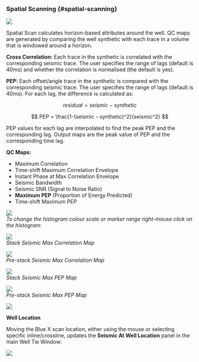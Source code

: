 ### Spatial Scanning {#spatial-scanning}

![](/assets/250_Interpretation.png)

Spatial Scan calculates horizon-based attributes around the well. QC maps are generated by comparing the well synthetic with each trace in a volume that is windowed around a horizon.

**Cross Correlation:** Each trace in the synthetic is correlated with the corresponding seismic trace. The user specifies the range of lags \(default is 40ms\) and whether the correlation is normalised \(the default is yes\).

**PEP:** Each offset/angle trace in the synthetic is compared with the corresponding seismic trace. The user specifies the range of lags \(default is 40ms\). For each lag, the difference is calculated as:


$$
residual = seismic - synthetic
$$



$$
PEP = \frac{1-(seismic - synthetic)^2}{seismic^2}
$$


PEP values for each lag are interpolated to find the peak PEP and the corresponding lag. Output maps are the peak value of PEP and the corresponding time lag.

**QC Maps:**

* Maximum Correlation
* Time-shift Maximum Correlation Envelope
* Instant Phase at Max Correlation Envelope
* Seismic Bandwidth
* Seismic SNR \(Signal to Noise Ratio\)
* **Maximum PEP** \(Proportion of Energy Predicted\)
* Time-shift Maximum PEP

![](/assets/251_Interpretation.png)  
_To change the histogram colour scale or marker range right-mouse click on the histogram:_

![](/assets/252_Interpretation.png)  
_Stack Seismic Max Correlation Map_

![](/assets/253_Interpretation.png)  
_Pre-stack Seismic Max Correlation Map_

![](/assets/254_Interpretation.png)  
_Stack Seismic Max PEP Map_

![](/assets/255_Interpretation.png)  
_Pre-stack Seismic Max PEP Map_

![](/assets/256_Interpretation.png)

**Well Location**

Moving the Blue X scan location, either using the mouse or selecting specific inline/crossline, updates the **Seismic At Well Location** panel in the main Well Tie Window:



![](/assets/257_Interpretation.png)

